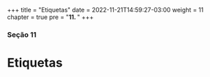 +++
title = "Etiquetas"
date = 2022-11-21T14:59:27-03:00
weight = 11
chapter = true
pre = "<b>11. </b>"
+++

### Seção 11

# Etiquetas

